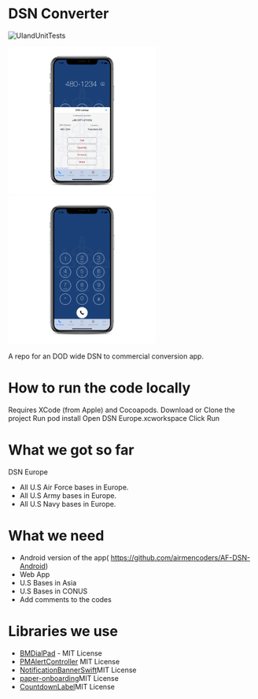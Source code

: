 # DSN Converter
![UIandUnitTests](https://github.com/airmencoders/DSN-Converter/workflows/UIandUnitTests/badge.svg)

<img src="DSNEurope.png" width="300"> <img src="DSNEurope2.png" width="300">


A repo for an DOD wide DSN to commercial conversion app.


# How to run the code locally

Requires XCode (from Apple) and Cocoapods.
Download or Clone the project
Run pod install
Open DSN Europe.xcworkspace
Click Run

# What we got so far 
 DSN Europe 
 - All U.S Air Force bases in Europe.
 - All U.S Army bases in Europe.
 - All U.S Navy bases in Europe.
 
 # What we need 
  - Android version of the app( https://github.com/airmencoders/AF-DSN-Android) 
  - Web App
  - U.S Bases in Asia 
  - U.S Bases in CONUS
  - Add comments to the codes
  
 # Libraries we use
* [BMDialPad](https://github.com/IamSaurav/BMDialPad) - MIT License
* [PMAlertController](https://github.com/pmusolino/PMAlertController) MIT License
* [NotificationBannerSwift](https://github.com/Daltron/NotificationBanner)MIT License
* [paper-onboarding](https://github.com/Ramotion/paper-onboarding)MIT License
* [CountdownLabel](https://github.com/fromkk/CountdownLabel)MIT License



